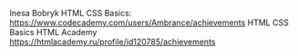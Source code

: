 Inesa Bobryk
HTML CSS Basics: https://www.codecademy.com/users/Ambrance/achievements
HTML CSS Basics HTML Academy https://htmlacademy.ru/profile/id120785/achievements

